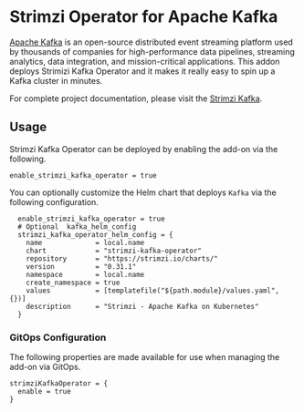 # Strimzi Operator for Apache Kafka
[Apache Kafka](https://kafka.apache.org/intro) is an open-source distributed event streaming platform used by thousands of companies for high-performance data pipelines, streaming analytics, data integration, and mission-critical applications.
This addon deploys Strimizi Kafka Operator and it makes it really easy to spin up a Kafka cluster in minutes.

For complete project documentation, please visit the [Strimzi Kafka](https://strimzi.io/).

## Usage
Strimzi Kafka Operator can be deployed by enabling the add-on via the following.

```hcl
enable_strimzi_kafka_operator = true
```

You can optionally customize the Helm chart that deploys `Kafka` via the following configuration.

```hcl
  enable_strimzi_kafka_operator = true
  # Optional  kafka_helm_config
  strimzi_kafka_operator_helm_config = {
    name             = local.name
    chart            = "strimzi-kafka-operator"
    repository       = "https://strimzi.io/charts/"
    version          = "0.31.1"
    namespace        = local.name
    create_namespace = true
    values           = [templatefile("${path.module}/values.yaml", {})]
    description      = "Strimzi - Apache Kafka on Kubernetes"
  }
```

### GitOps Configuration
The following properties are made available for use when managing the add-on via GitOps.

```hcl
strimziKafkaOperator = {
  enable = true
}
```
